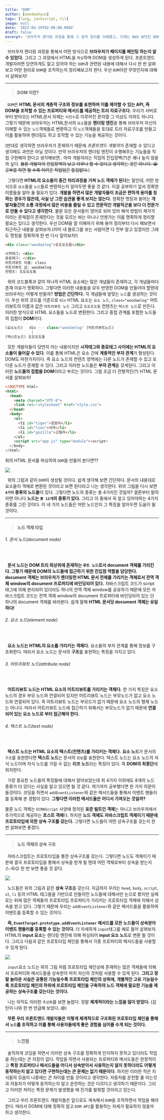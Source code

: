 ```yaml
---
title: 'DOM'
author: [woodaehyun]
tags: [lang, javascript, til]
image: null
date: '2023-04-19T02:00:00.000Z'
draft: false
excerpt: '브라우저 렌더링 과정을 통해 그 동작 원리를 이해했고, 이제는 Web API인 DOM API를 어떻게 활용하여 DOM 트리를 조작하는지에 대해 공부하고 생각을 정리하려 한다.'
---
```


&nbsp;&nbsp;브라우저 렌더링 과정을 통해서 어떤 방식으로 **브라우저가 페이지를 페인팅 하는지 알 수 있었다.** 그리고 그 과정에서 HTML을 `파싱`하며 DOM을 생성하게 된다. 프론트엔드 개발자라면 당연하게도 알고 있어야 하는 `DOM`과 관련된 내용에 대해서 다시 한 번 살펴보고 어떤 원리로 `DOM`을 조작하는지 정리해보고자 한다. 우선 `DOM`이란 무엇인지에 대해서 살펴보자!

---

> #### DOM 이란?

&nbsp;&nbsp;`DOM`은 **HTML 문서의 계층적 구조와 정보를 표현하며 이를 제어할 수 있는 API, 즉 DOM을 조작할 수 있는 프로퍼티와 메서드를 제공하는 트리 자료구조다.** 우리가 서버로 부터 받아오는 HTML문서 자체는 `이진수`로 이루어진 문자열 그 이상도 이하도 아니다. 그렇기 때문에 브라우저는 HTML문서의 `요소`들을 **렌더링 엔진**을 통해 브라우저 자신이 이해할 수 있는 `노드`객체들로 변환하고 이 `노드`객체들을 토대로 트리 자료구조를 만들고 이를 활용하여 렌더링도 하고 조작할 수 있는 기능을 제공하는 것이다.

(반대로 생각하면 브라우저가 존재하기 때문에 *프론트엔드 개발자*가 존재할 수 있다고 생각해도 과언은 아닐 것이다. 만약 브라우저의 렌더링 엔진이 수행해주는 기능들을 직접 구현해야 한다고 생각해보면.. 아마 개발자라는 직업의 진입장벽(?)은 꽤나 높지 않을까 싶다. ~~물론 개발자의 진입장벽이 낮고 아무나 할 수 있다고 생각하는 것은 아니다. 😭 공부를 하면 할 수록 어려운 직업임은 틀림없다.~~)

&nbsp;&nbsp;그렇다면 **HTML의 요소들이 중간 처리과정을 거쳐 노드 객체가 된다**는 말인데, 어떤 방식으로 `요소`들을 `노드`들로 변환하는지 알아두면 좋을 것 같다. 이걸 공부하기 앞서 정확한 이름들을 알아 둘 필요가 있다. **개발을 하면서 많은 개발자들이 조금은 편하게 용어를 칭하는 경우가 많은데, 사실 난 그런 습관을 좋게 보지는 않는다.** 정확한 명칭과 용어는 **개발자들간의 소통 과정에서 많은 비용을 줄일 수 있고 전문직인 개발직군을 보다 더 전문가로 만들 수 있다고 생각한다.** 물론 모든 문서들이 영어로 되어 있어 해석 방법이 제각각이라는 문제점이 존재한다는 것을 모르는 바는 아니나 언젠가는 이를 명확하게 정리할 필요는 있다고 생각한다. 우선 DOM을 잘 이해하기 위해 용어 정리부터 다시 해보면서 차근차근 내용을 살펴보자.(이미 내 블로그를 보는 사람이면 다 전부 알고 있겠지만 그래도 명칭을 정확하게 한 번 다시 짚어보자!)

```HTML
<div class="woodaelog">도도도도돔</div>

시작태그: <div>
종료태그: </div>
어트리뷰트 이름: class
어트리뷰트 값: woodaelog
컨텐츠: 도도도도돔
```

&nbsp;&nbsp;위의 코드블록과 같이 하나의 HTML 요소에는 많은 개념들이 존재하고, 각 개념들마다 존재 이유가 명확하다. 그렇다면 이러한 내용들을 모두 반영한 DOM을 만들어야 할텐데 브라우저는 어떻게 만들까? **방법은 간단하다.** 각 개념들에 알맞는 `노드`를 생성하는 것이다. 우선 위의 코드를 기준으로 `div` HTML 요소는 `요소 노드`, `class="woodaelog"` 어트리뷰트의 이름과 값은 `어트리뷰트 노드` 그리고 `도도도도돔` 컨텐츠는 `텍스트 노드`로 만든다. 이러한 방식으로 HTML 요소들을 노드로 변환한다. 그리고 중첩 관계를 포함한 노드들의 집합이 **DOM**이다.

```javascript
(요소노드)   div --- class="woodaelog" (어트리뷰트노드)
            |
(텍스트노드) 도도도도돔
```

&nbsp;&nbsp;모든 개발자들이 당연히 아는 내용이지만 **시작태그와 종료태그 사이에는 HTML의 요소들이 들어갈 수 있다.** 이를 통해 HTML은 요소 간에 **계층적인 부자 관계**가 형성된다. DOM도 마찬가지이다. 즉 요소 노드의 컨텐츠 영역에는 다른 노드가 존재할 수 있고 또 다른 노드가 존재할 수 있다. 그리고 이러한 노드들은 **부자 관계**를 갖게된다. 그리고 이러한 **노드들의 집합을 DOM**이라고 부르는 것이다. 그럼 조금 더 전형적인(?) HTML 문서를 살펴보자!

```HTML
<!DOCTYPE html>
<html>
  <head>
    <meta charset="UTF-8">
    <link rel="stylesheet" href="style.css">
  </head>
  <body>
    <ul>
      <li id="tiger">호랑이</li>
      <li id="lion">사자</li>
      <li id="gozilla">고질라</li>
    </ul>
    <script src="app.js" type="module"><script>
  </body>
</html>
```

위의 HTML 문서를 파싱하여 `DOM`을 만들어 본다면??

<img src="img/DOM_ex.png" />
<br/>

&nbsp;&nbsp;위의 그럼과 같이 `DOM`이 생성될 것이다. 쉽게 생각해 보면 간단하다. 문서의 내용대로 요소들이 객체로 변환된 것이라고 보면 된다라고 나는 생각한다. 위의 그림을 다시 보면 **`4가지` 종류의 노드들**이 있다. 그렇다면 노드의 종류는 총 4가지인 것일까? 결론부터 말하자면 아니다 **노드는 `총 12개`의 종류가 있다.** 그리고 이 중에서 꼭 알고 있어야하는 4가지 종류를 그린 것이다. 이 네 가지 노드들은 어떤 노드인지 그 특징을 알아두면 도움이 될 것이다.

---

> #### 노드 객체 타입

###### 1. 문서 노드(document node)

<br/>

&nbsp;&nbsp;**문서 노드는 DOM 트리 최상위에 존재하는 `루트 노드`로서 document 객체를 가리킨다. 그렇기 때문에 DOM의 노드들에 접근하기 위한 진입점 역할을 담당한다. document 객체는 브라우저가 렌더링한 HTML 문서 전체를 가리키는 객체로서 전역 객체 window의 document 프로퍼티에 바인딩되어 있다.** 자바스크립트 코드가 script 태그에 의해 분리되어 있더라도 하나의 전역 객체 window를 공유하기 때문에 모든 자바스크립트 코드는 전역 객체 window의 document 프로퍼티에 바인딩되어 있는 단 하나의 document 객체를 바라본다. 쉽게 말해 **HTML 문서당 document 객체는 유일하다!**

###### 2. 요소 노드(element node)

<br/>

&nbsp;&nbsp;**요소 노드는 HTML의 요소를 가리키는 객체다.** 요소들의 부자 관계를 통해 정보를 구조화한다. 따라서 요소 노드는 문서의 **구조**를 표현하는 특징을 가지고 있다.

###### 3. 어트리뷰트 노드(attribute node)

<br/>

&nbsp;&nbsp;**어트리뷰트 노드는 HTML 요소의 어트리뷰트를 가리키는 객체다.** 한 가지 특징은 요소 노드의 경우 부모 노드와 연결되어 있지만 어트리뷰트 노드는 부모노드가 없고 요소 노드와 연결되어 있다. 즉 어트리뷰트 노드는 부모드가 없기 때문에 요소 노드의 형제 노드는 아니다. 따라서 어트리뷰트 노드에 접근하기 위해서는 부모노드가 없기 때문에 **연결되어 있는 요소 노드로 부터 접근해야 한다.**

###### 4. 텍스트 노드(text node)

<br/>

&nbsp;&nbsp;**텍스트 노드는 HTML 요소의 텍스트(컨텐츠)를 가리키는 객체다.** **요소 노드**가 문서의 `구조`를 표현한다면 **텍스트 노드**는 문서의 `정보`를 표현한다. 텍스트 노드는 요소 노드의 자식 노드이며 자식 노드를 가질 수 없는 **리프 노드**라는 특징이 있다. 즉 **DOM의 최종단**에 위치한다.

&nbsp;&nbsp;가장 중요한 노드들의 특징들에 대해서 알아보았는데 위 4가지 이외에도 8개의 노드 종류가 더 있다는 사실을 알고 있으면 될 것 같다. 여기까지 공부했다면 한 가지 의문이 들것이다. 코딩을 하면서 `addEventListener`와 같은 메서드들을 통해서 이벤트 핸들러를 등록해 본 경험이 있다. **그렇다면 이러한 메서드들은 어디서 가져오는 것일까?**

물론 노드 객체는 `ECMAScript` 사양에 정의된 **표준 빌트인 객체**는 아니고 브라우저에서 추가적으로 제공하는 **호스트 객체**다. 하지만 **노드 객체도 자바스크립트 객체이기 때문에 프로토타입에 의한 상속 구조를 갖는다.** 그렇다면 노드들이 어떤 상속구조를 갖는지 한 번 살펴보면 좋겠다.

---

> #### 노드 객체의 상속 구조

&nbsp;&nbsp;자바스크립트는 프로토타입을 통한 상속구조를 갖는다. 그렇다면 노드도 객체이기 때문에 결국 프로토타입을 통해서 상속을 받게 될 텐데 어떤 객체로부터 상속을 받는지 스-윽😉 한 번 보면 좋을 것 같다.

<img src="img/node_inheritance.png" />

<br/>

&nbsp;&nbsp;노드들은 위의 그림과 같은 **상속 구조**를 갖는다. 지금까지 우리는 `head`, `body`, `script`, `ul`, `li` 등의 HTML 태그들을 기반으로 만들어진 노드들에 대해서만 눈으로 봤지만 실제로는 뒤에 많은 객체들의 프로토타입 프로퍼티가 가리키는 프로토타입 객체에 의해서 상속을 받고 있다. 그렇기 때문에 우리는 `addEventListener`와 같은 메서드들을 활용하여 이벤트를 등록할 수 있는 것이다.

&nbsp;&nbsp;**즉, `EventTarget.prototype.addEventListener` 메서드를 모든 노드들이 상속받아 이벤트 핸들러를 등록할 수 있는 것이다.** 더 자세하게 `input`태그를 예로 들어 살펴보자. HTML의 **input 요소**는 렌더링 엔진에 의해 파싱되어 **input 요소 노드**로 변환 될 것이다. 그리고 다음과 같은 프로토타입 체인을 통해서 각종 프로퍼티와 메서드들을 사용할 수 있게 된다.

<img src="img/inputNode.png" />

<br/>

&nbsp;&nbsp;`input`요소 노드는 위의 그림 처럼 프로토타입 체인상에 존재하는 많은 객체들에 의해서 프로퍼티와 메서드들을 상속받아 마치 자신의 것처럼 사용할 수 있게 된다. **그리고 정말 놀라운 사실은 공통된 기능일수록 프로토타입 체인의 상위에, 개별적인 고유 기능일수록 프로토타입 체인의 하위에 프로토타입 체인을 구축하여 노드 객체에 필요한 기능을 제공하는 상속구조를 갖는다는 것이다.**

&nbsp;&nbsp;나는 아직도 이러한 `추상화`를 보면 놀랍다. 정말 **체계적이라는 느낌을 많이 받았다.** (감탄이 나와 한 번 언급해 보았다..😅)

&nbsp;&nbsp;**무튼 우리 프론트엔드 개발자들은 이렇게 체계적으로 구조화된 프로토타입 체인을 통해서 `노드`를 조작하고 이를 통해 사용자들에게 좋은 경험을 심어줄 수게 되는 것이다.**

---

> #### 느낀점

&nbsp;&nbsp;솔직하게 코딩을 하면서 이러한 상속 구조를 정확하게 인지하지 못하고 있더라도 작업을 하는데는 큰 지장이 없다. 작업을 하면서 사용되는 프로퍼티와 메서드들은 한정적이고 **특정 프로퍼티나 메서드들을 어디서 상속받아서 사용하는지 알지 못하더라도 어떻게 동작하는지 알고 있다면 구현하는데는 큰 문제는 없기 때문이다.** 하지만 이러한 작은 지식들의 모음이 나중에는 큰 차이를 만들 것이라고 생각한다. 자동차를 운전할 줄 아는것과 자동차가 어떻게 동작하는지 알고 운전하는 것은 다르다고 생각하기 때문이다. 그리고 이러한 차이는 특정 문제가 발생했을 때 진가를 발휘할 것이라고 믿는다.

&nbsp;&nbsp;그리고 우리 프론트엔드 개발자들은 앞으로도 계속해서 `DOM`을 조작하면서 작업을 해야한다. 따라서 DOM에 대해 정확히 알고 `DOM API`를 활용하는 자세가 필요하지 않을까 하고 생각한다.

